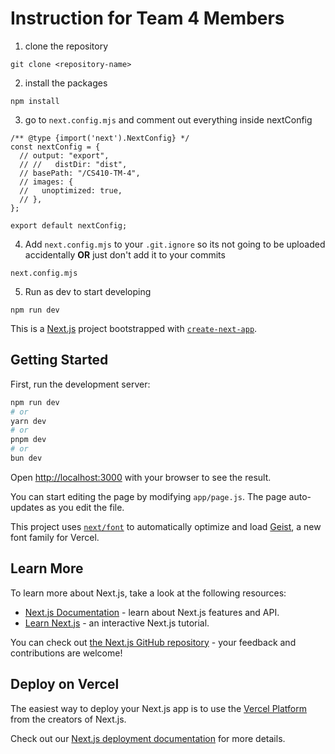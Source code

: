 # Instruction for Team 4 Members

1. clone the repository

```
git clone <repository-name>
```

2. install the packages

```
npm install
```

3. go to `next.config.mjs` and comment out everything inside nextConfig

```
/** @type {import('next').NextConfig} */
const nextConfig = {
  // output: "export",
  // //   distDir: "dist",
  // basePath: "/CS410-TM-4",
  // images: {
  //   unoptimized: true,
  // },
};

export default nextConfig;
```

4. Add `next.config.mjs` to your `.git.ignore` so its not going to be uploaded accidentally **OR** just don't add it to your commits

```
next.config.mjs
```

5. Run as dev to start developing

```
npm run dev
```

This is a [Next.js](https://nextjs.org) project bootstrapped with [`create-next-app`](https://github.com/vercel/next.js/tree/canary/packages/create-next-app).

## Getting Started

First, run the development server:

```bash
npm run dev
# or
yarn dev
# or
pnpm dev
# or
bun dev
```

Open [http://localhost:3000](http://localhost:3000) with your browser to see the result.

You can start editing the page by modifying `app/page.js`. The page auto-updates as you edit the file.

This project uses [`next/font`](https://nextjs.org/docs/app/building-your-application/optimizing/fonts) to automatically optimize and load [Geist](https://vercel.com/font), a new font family for Vercel.

## Learn More

To learn more about Next.js, take a look at the following resources:

- [Next.js Documentation](https://nextjs.org/docs) - learn about Next.js features and API.
- [Learn Next.js](https://nextjs.org/learn) - an interactive Next.js tutorial.

You can check out [the Next.js GitHub repository](https://github.com/vercel/next.js) - your feedback and contributions are welcome!

## Deploy on Vercel

The easiest way to deploy your Next.js app is to use the [Vercel Platform](https://vercel.com/new?utm_medium=default-template&filter=next.js&utm_source=create-next-app&utm_campaign=create-next-app-readme) from the creators of Next.js.

Check out our [Next.js deployment documentation](https://nextjs.org/docs/app/building-your-application/deploying) for more details.
